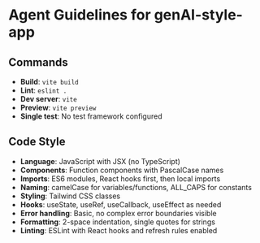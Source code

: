 # Agent Guidelines for genAI-style-app

## Commands
- **Build**: `vite build`
- **Lint**: `eslint .`
- **Dev server**: `vite`
- **Preview**: `vite preview`
- **Single test**: No test framework configured

## Code Style
- **Language**: JavaScript with JSX (no TypeScript)
- **Components**: Function components with PascalCase names
- **Imports**: ES6 modules, React hooks first, then local imports
- **Naming**: camelCase for variables/functions, ALL_CAPS for constants
- **Styling**: Tailwind CSS classes
- **Hooks**: useState, useRef, useCallback, useEffect as needed
- **Error handling**: Basic, no complex error boundaries visible
- **Formatting**: 2-space indentation, single quotes for strings
- **Linting**: ESLint with React hooks and refresh rules enabled